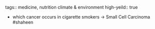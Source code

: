 tags:: medicine, nutrition climate & environment
high-yeild:: true

- which cancer occurs in cigarette smokers -> Small Cell Carcinoma #shaheen